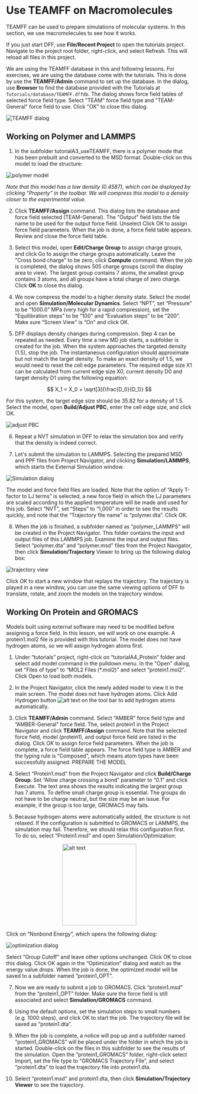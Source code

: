# Use TEAMFF on Macromolecules

TEAMFF can be used to prepare simulations of molecular systems. In this section, we use macromolecules to see how it works.

If you just start DFF, use **File/Recent Project** to open the tutorials project. Navigate to the project root folder, right-click, and select Refresh. This will reload all files in this project.

We are using the TEAMFF database in this and following lessons. For exercises, we are using the database come with the tutorials. This is done by use the **TEAMFF/Admin** command to set up the database. In the dialog, use **Browser** to find the database provided with the Tutorials at `Tutorials/database/TEAMFF.dffdb`. The dialog shows force field tables of selected force field type. Select "TEAM" force field type and "TEAM-General" force field to use. Click "OK" to close this dialog.

![TEAMFF dialog](image-8.png)

## Working on Polymer and LAMMPS

1. In the subfolder tutorialA3_useTEAMFF, there is a polymer mode that has been prebuilt and converted to the MSD format. Double-click on this model to load the structure:

![polymer model](./image-1.png) 

*Note that this model has a low density (0.4587), which can be displayed by clicking “Property” in the toolbar. We will compress this model to a density closer to the experimental value.*

2. Click **TEAMFF/Assign** command. This dialog lists the database and force field selected (TEAM-General). The "Output" field lists the file name to be used for the output force field. Unselect Click OK to assign force field parameters. When the job is done, a force field table appears. Review and close the force field table.

3. Select this model, open **Edit/Charge Group** to assign charge groups, and click Go to assign the charge groups automatically. Leave the "Cross bond charge" to be zero, click **Compute** command. When the job is completed, the dialog shows 505 charge groups (scroll the display area to view). The largest group contains 7 atoms, the smallest group contains 3 atoms, and all groups have a total charge of zero charge. Click **OK** to close ths dialog.

4. We now compress the model to a higher density state. Select the model and open **Simulation/Molecular Dynamics**. Select “NPT”, set “Pressure” to be “1000.0” MPa (very high for a rapid compression), set the “Equilibration steps” to be “100” and “Evaluation steps” to be “200”. Make sure “Screen View” is “On” and click OK.

5. DFF displays density changes during compression. Step 4 can be repeated as needed. Every time a new MD job starts, a subfolder is created for the job. When the system approaches the targeted density (1.5), stop the job. The instantaneous configuration should approximate but not match the target density. To make an exact density of 1.5, we would need to reset the cell edge parameters. The required edge size X1 can be calculated from current edge size X0, current density D0 and target density D1 using the following equation:

$$
X_1 = X_0 + \sqrt[3]{\frac{D_0}{D_1}}
$$

For this system, the target edge size should be 35.82 for a density of 1.5. Select the model, open **Build/Adjust PBC**, enter the cell edge size, and click OK. 

![adjust PBC](./image-3.png) 

6. Repeat a NVT simulation in DFF to relax the simulation box and verify that the density is indeed correct.

7. Let's submit the simulation to LAMMPS. Selecting the prepared MSD and PPF files from Project Navigator, and clicking **Simulation/LAMMPS**, which starts the External Simulation window. 

![Simulation dialog](image-4.png)

The model and force field files are loaded. Note that the option of “Apply T-factor to LJ terms” is selected, a new force field in which the LJ parameters are scaled according to the applied temperature will be made and used for this job. Select “NVT”, set “Steps” to “1,000” in order to see the results quickly, and note that the “Trajectory file name” is “polymer.dta”. Click OK.

8. When the job is finished, a subfolder named as “polymer_LAMMPS” will be created in the Project Navigator. This folder contains the input and output files of this LAMMPS job. Examine the input and output files. Select “polymer.dta” and “polymer.msd” files from the Project Navigator, then click **Simulation/Trajectory** Viewer to bring up the following dialog box:

![trajectory view](./image-5.png) 

Click *OK* to start a new window that replays the trajectory. The trajectory is played in a new window, you can use the same viewing options of DFF to translate, rotate, and zoom the models on the trajectory window.

## Working On Protein and GROMACS

Models built using external software may need to be modified before assigning a force field. In this lesson, we will work on one example. A protein1.mol2 file is provided with this tutorial. The model does not have hydrogen atoms, so we will assign hydrogen atoms first.

1. Under “tutorials” project, right-click on “tutorialA4_Protein” folder and select add model command in the pulldown menu. In the "Open" dialog, set "Files of type" to “MOL2 Files (*.mol2)” and select “protein1.mol2”. Click Open to load both models. 

2. In the Project Navigator, click the newly added model to view it in the main screen. The model does not have hydrogen atoms. Click Add Hydrogen button ![alt text](image.png) on the tool bar to add hydrogen atoms automatically.

3. Click **TEAMFF/Admin** command. Select “AMBER” force field type and “AMBER-General” force field. The, select protein1 in the Project Navigator and click **TEAMFF/Assign** command. Note that the selected force field, model (protein1), and output force field are listed in the dialog. Click *OK* to assign force field parameters. When the job is complete, a force field table appears. The force field type is AMBER and the typing rule is “Composed”, which means atom types have been successfully assigned.
PREPARE THE MODEL

5. Select “Protein1.msd” from the Project Navigator and click **Build/Charge Group**. Set “Allow charge crossing a bond” parameter to “0.1” and click Execute. The text area shows the results indicating the largest group has 7 atoms.
To define small charge group is essential. The groups do not have to be charge neutral, but the size may be an issue. For example, if the group is too large, GROMACS may fails. 

6. Because hydrogen atoms were automatically added, the structure is not relaxed. If the configuration is submitted to GROMACS or LAMMPS, the simulation may fail. Therefore, we should relax this configuration first. To do so, select “Protein1.msd” and open Simulation/Optimization:

<img src="image-6.png" 
    alt="alt text" 
    width="200" height="220"
    style="display: block; margin: 0 auto" />

Click on “Nonbond Energy”, which opens the following dialog:

![optimization dialog](./image-7.png) 

Select “Group Cutoff” and leave other options unchanged. Click OK to close this dialog. Click OK again in the “Optimization” dialog and watch as the energy value drops. When the job is done, the optimized model will be saved to a subfolder named “protein1_OPT”.

7. Now we are ready to submit a job to GROMACS. Click “protein1.msd” from the “protein1_OPT” folder. Make sure the force field is still associated and select **Simulation/GROMACS** command.

8. Using the default options, set the simulation steps to small numbers (e.g. 1000 steps), and click OK to start the job. The trajectory file will be saved as “protein1.dta”.

9. When the job is complete, a notice will pop up and a subfolder named “protein1_GROMACS” will be placed under the folder in which the job is started. Double-click on the files in this subfolder to see the results of the simulation. Open the “protein1_GROMACS” folder, right-click select Import, set the file type to “GROMACS Trajectory File”, and select “protein1.dta” to load the trajectory file into protein1.dta.

10. Select “protein1.msd” and protein1.dta, then click **Simulation/Trajectory Viewer** to see the trajectory. 


